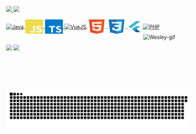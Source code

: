 <div>
    <a href="https://github.com/wesleyleoncio/">
        <img height="180em"
            src="https://github-readme-stats.vercel.app/api?username=wesleyleoncio&show_icons=true&theme=highcontrast&include_all_commits=true&count_private=true" />
        <img height="180em"
            src="https://github-readme-stats.vercel.app/api/top-langs/?username=wesleyleoncio&layout=compact&langs_count=7&theme=highcontrast" />
</div>
<div style="display: inline_block"><br>
    <a href="https://github.com/WesleyLeoncio">
        <img align="center" alt="Java" height="40" width="50"
            src="https://cdn.jsdelivr.net/gh/devicons/devicon/icons/java/java-original.svg" />
    </a>
    <a href="https://github.com/WesleyLeoncio">
        <img align="center" alt="JS" height="40" width="50"
            src="https://raw.githubusercontent.com/devicons/devicon/master/icons/javascript/javascript-plain.svg">
    </a>
    <a href="https://github.com/WesleyLeoncio">
        <img align="center" alt="TS" height="40" width="50"
            src="https://raw.githubusercontent.com/devicons/devicon/master/icons/typescript/typescript-plain.svg">
        <a>
            <a href="https://github.com/WesleyLeoncio">
        <img align="center" alt="VueJS" height="40" width="50"
            src="https://cdn.jsdelivr.net/gh/devicons/devicon/icons/vuejs/vuejs-original.svg" />
    </a>
            <a href="https://github.com/WesleyLeoncio">
                <img align="center" alt="HTML5" height="40" width="50"
                    src="https://raw.githubusercontent.com/devicons/devicon/master/icons/html5/html5-original.svg">
            </a>
            <a href="https://github.com/WesleyLeoncio">
                <img align="center" alt="CSS3" height="40" width="50"
                    src="https://raw.githubusercontent.com/devicons/devicon/master/icons/css3/css3-original.svg">
            </a>
            <a href="https://github.com/WesleyLeoncio">
                <img align="center" alt="Flutter" height="30" width="40"
                    src="https://raw.githubusercontent.com/devicons/devicon/master/icons/flutter/flutter-original.svg">
            </a>
            <a href="https://github.com/WesleyLeoncio">
                <img align="center" alt="PHP" height="40" width="50"
                    src="https://cdn.jsdelivr.net/gh/devicons/devicon/icons/php/php-original.svg" />
            </a>
             <a href="https://github.com/WesleyLeoncio">
                 <img align="right" alt="Wesley-gif" height="150" width="130"src="https://i.giphy.com/media/c7dvcyuES52ClGE7vp/200.webp">
            </a>
           
</div>

##
  
  <div> 
       <a href = "mailto:wesley.leoncio.izi@gmail.com" target="_blank" ><img src="https://img.shields.io/badge/-Gmail-%23333?style=for-the-badge&logo=gmail&logoColor=white" target="_blank"></a> 
   <a href="https://www.linkedin.com/in/wesleyleoncio" target="_blank"><img src="https://img.shields.io/badge/-LinkedIn-%230077B5?style=for-the-badge&logo=linkedin&logoColor=white" target="_blank"></a> 
  
   ![Snake animation](https://github.com/wesleyleoncio/wesleyleoncio/blob/output/github-contribution-grid-snake.svg)
    
</div>
